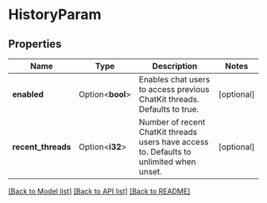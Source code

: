 # HistoryParam

## Properties

Name | Type | Description | Notes
------------ | ------------- | ------------- | -------------
**enabled** | Option<**bool**> | Enables chat users to access previous ChatKit threads. Defaults to true. | [optional]
**recent_threads** | Option<**i32**> | Number of recent ChatKit threads users have access to. Defaults to unlimited when unset. | [optional]

[[Back to Model list]](../README.md#documentation-for-models) [[Back to API list]](../README.md#documentation-for-api-endpoints) [[Back to README]](../README.md)


